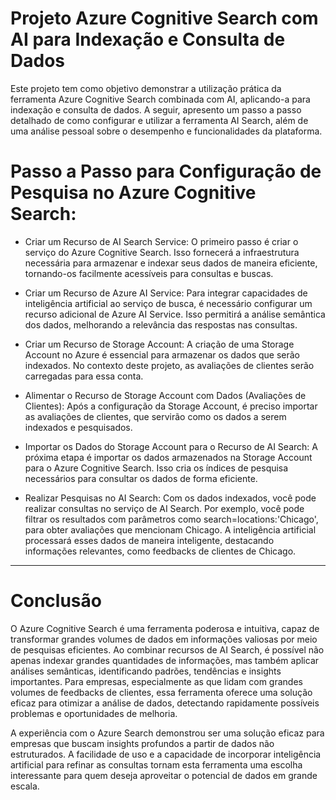 # Projeto Azure Cognitive Search com AI para Indexação e Consulta de Dados

Este projeto tem como objetivo demonstrar a utilização prática da ferramenta Azure Cognitive Search combinada com AI, aplicando-a para indexação e consulta de dados. A seguir, apresento um passo a passo detalhado de como configurar e utilizar a ferramenta AI Search, além de uma análise pessoal sobre o desempenho e funcionalidades da plataforma.

# Passo a Passo para Configuração de Pesquisa no Azure Cognitive Search:
* Criar um Recurso de AI Search Service: O primeiro passo é criar o serviço do Azure Cognitive Search. Isso fornecerá a infraestrutura necessária para armazenar e indexar seus dados de maneira eficiente, tornando-os facilmente acessíveis para consultas e buscas.

* Criar um Recurso de Azure AI Service: Para integrar capacidades de inteligência artificial ao serviço de busca, é necessário configurar um recurso adicional de Azure AI Service. Isso permitirá a análise semântica dos dados, melhorando a relevância das respostas nas consultas.

* Criar um Recurso de Storage Account: A criação de uma Storage Account no Azure é essencial para armazenar os dados que serão indexados. No contexto deste projeto, as avaliações de clientes serão carregadas para essa conta.

* Alimentar o Recurso de Storage Account com Dados (Avaliações de Clientes): Após a configuração da Storage Account, é preciso importar as avaliações de clientes, que servirão como os dados a serem indexados e pesquisados.

* Importar os Dados do Storage Account para o Recurso de AI Search: A próxima etapa é importar os dados armazenados na Storage Account para o Azure Cognitive Search. Isso cria os índices de pesquisa necessários para consultar os dados de forma eficiente.

* Realizar Pesquisas no AI Search: Com os dados indexados, você pode realizar consultas no serviço de AI Search. Por exemplo, você pode filtrar os resultados com parâmetros como search=locations:'Chicago', para obter avaliações que mencionam Chicago. A inteligência artificial processará esses dados de maneira inteligente, destacando informações relevantes, como feedbacks de clientes de Chicago.
_____________________________________________________________________________________________________________________________________________________________________________________________________________________________________________________________________________________________________________________________________________________________________________
# Conclusão
O Azure Cognitive Search é uma ferramenta poderosa e intuitiva, capaz de transformar grandes volumes de dados em informações valiosas por meio de pesquisas eficientes. Ao combinar recursos de AI Search, é possível não apenas indexar grandes quantidades de informações, mas também aplicar análises semânticas, identificando padrões, tendências e insights importantes. Para empresas, especialmente as que lidam com grandes volumes de feedbacks de clientes, essa ferramenta oferece uma solução eficaz para otimizar a análise de dados, detectando rapidamente possíveis problemas e oportunidades de melhoria.

A experiência com o Azure Search demonstrou ser uma solução eficaz para empresas que buscam insights profundos a partir de dados não estruturados. A facilidade de uso e a capacidade de incorporar inteligência artificial para refinar as consultas tornam esta ferramenta uma escolha interessante para quem deseja aproveitar o potencial de dados em grande escala.
